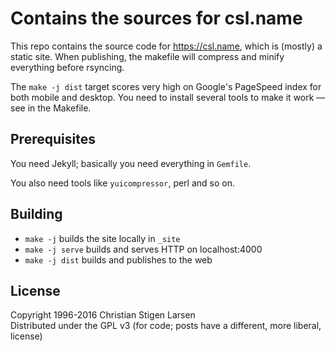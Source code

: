 Contains the sources for csl.name
=================================

This repo contains the source code for https://csl.name, which is (mostly) a
static site. When publishing, the makefile will compress and minify everything
before rsyncing.

The `make -j dist` target scores very high on Google's PageSpeed index for both
mobile and desktop. You need to install several tools to make it work — see in
the Makefile.

Prerequisites
-------------

You need Jekyll; basically you need everything in `Gemfile`.

You also need tools like `yuicompressor`, perl and so on.

Building
--------

  * `make -j` builds the site locally in `_site`
  * `make -j serve` builds and serves HTTP on localhost:4000
  * `make -j dist` builds and publishes to the web

License
-------

Copyright 1996-2016 Christian Stigen Larsen  
Distributed under the GPL v3 (for code; posts have a different, more liberal,
license)
